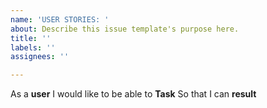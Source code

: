 ```yaml
---
name: 'USER STORIES: '
about: Describe this issue template's purpose here.
title: ''
labels: ''
assignees: ''

---
```


As a 
**user**
I would like to be able to
**Task**
So that I can 
**result**
